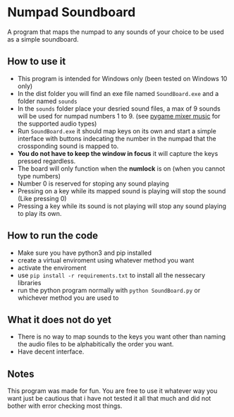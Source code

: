 # Numpad Soundboard

A program that maps the numpad to any sounds of your choice to be used as a simple soundboard.

## How to use it

- This program is intended for Windows only (been tested on Windows 10 only)
- In the dist folder you will find an exe file named `SoundBoard.exe` and a folder named `sounds`
- In the `sounds` folder place your desried sound files, a max of 9 sounds will be used for numpad numbers 1 to 9. (see [pygame mixer music](http://www.pygame.org/docs/ref/music.html) for the supported audio types)
- Run `SoundBoard.exe` it should map keys on its own and start a simple interface with buttons indecating the number in the numpad that the crossponding sound is mapped to.
- **You do not have to keep the window in focus** it will capture the keys pressed regardless.
- The board will only function when the **numlock** is on (when you cannot type numbers)
- Number 0 is reserved for stoping any sound playing
- Pressing on a key while its mapped sound is playing will stop the sound (Like pressing 0)
- Pressing a key while its sound is not playing will stop any sound playing to play its own.

## How to run the code

- Make sure you have python3 and pip installed
- create a virtual enviroment using whatever method you want
- activate the enviroment
- use `pip install -r requirements.txt` to install all the nessecary libraries
- run the python program normally with `python SoundBoard.py` or whichever method you are used to

## What it does not do yet

- There is no way to map sounds to the keys you want other than naming the audio files to be alphabitically the order you want.
- Have decent interface.

## Notes

This program was made for fun. You are free to use it whatever way you want just be cautious that i have not tested it all that much and did not bother with error checking most things.
